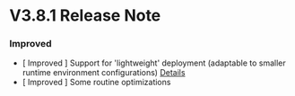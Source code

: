 # V3.8.1 Release Note



### Improved
- [ Improved ] Support for 'lightweight' deployment (adaptable to smaller runtime environment configurations) [Details](http://github.com/TencentBlueKing/bk-job/issues/1894)
- [ Improved ] Some routine optimizations

